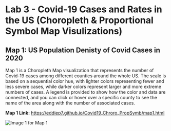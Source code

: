# Lab 3 - Covid-19 Cases and Rates in the US (Choropleth & Proportional Symbol Map Visulizations)

## Map 1: US Population Denisty of Covid Cases in 2020

Map 1 is a Choropleth Map visualization that represents the number of Covid-19 cases among different counties around the whole US. The scale is based on a sequential color hue, with lighter colors representing fewer and less severe cases, while darker colors represent larger and more extreme numbers of cases. A legend is provided to show how the color and data are connected, and you can click or hover over a specific county to see the name of the area along with the number of associated cases.

**Map 1 Link:** https://eddiep7.github.io/Covid19_Chroro_PropSymb/map1.html

![Image 1 for Map 1](/img/Mappng)
